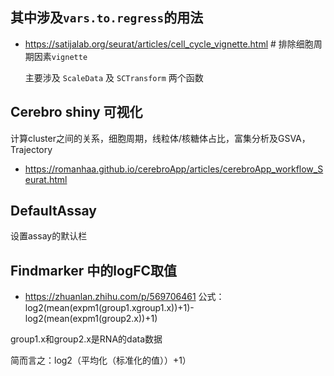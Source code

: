 其中涉及`vars.to.regress`的用法
-----
- https://satijalab.org/seurat/articles/cell_cycle_vignette.html # 排除细胞周期因素`vignette`

    主要涉及 `ScaleData` 及 `SCTransform` 两个函数

Cerebro shiny 可视化
---
计算cluster之间的关系，细胞周期，线粒体/核糖体占比，富集分析及GSVA，Trajectory 
- https://romanhaa.github.io/cerebroApp/articles/cerebroApp_workflow_Seurat.html

DefaultAssay
----
设置assay的默认栏

Findmarker 中的logFC取值
----
- https://zhuanlan.zhihu.com/p/569706461
公式：log2(mean(expm1(group1.xgroup1.x))+1)-log2(mean(expm1(group2.x))+1)

group1.x和group2.x是RNA的data数据

简而言之：log2（平均化（标准化的值））+1）
